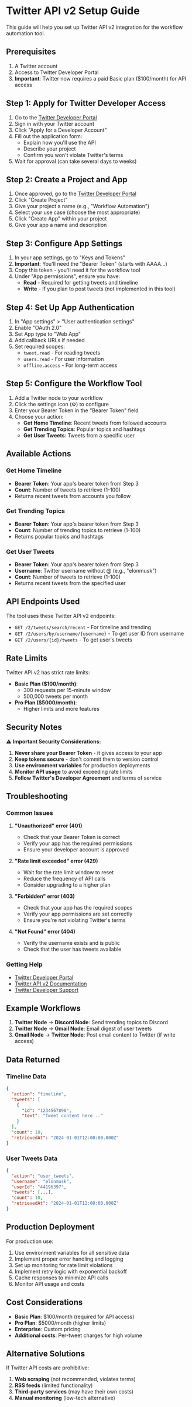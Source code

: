 # Twitter API v2 Setup Guide

This guide will help you set up Twitter API v2 integration for the workflow automation tool.

## Prerequisites

1. A Twitter account
2. Access to Twitter Developer Portal
3. **Important**: Twitter now requires a paid Basic plan ($100/month) for API access

## Step 1: Apply for Twitter Developer Access

1. Go to the [Twitter Developer Portal](https://developer.twitter.com/)
2. Sign in with your Twitter account
3. Click "Apply for a Developer Account"
4. Fill out the application form:
   - Explain how you'll use the API
   - Describe your project
   - Confirm you won't violate Twitter's terms
5. Wait for approval (can take several days to weeks)

## Step 2: Create a Project and App


1. Once approved, go to the [Twitter Developer Portal](https://developer.twitter.com/en/portal/dashboard)
2. Click "Create Project"
3. Give your project a name (e.g., "Workflow Automation")
4. Select your use case (choose the most appropriate)
5. Click "Create App" within your project
6. Give your app a name and description

## Step 3: Configure App Settings

1. In your app settings, go to "Keys and Tokens"
2. **Important**: You'll need the "Bearer Token" (starts with AAAA...)
3. Copy this token - you'll need it for the workflow tool
4. Under "App permissions", ensure you have:
   - **Read** - Required for getting tweets and timeline
   - **Write** - If you plan to post tweets (not implemented in this tool)

## Step 4: Set Up App Authentication

1. In "App settings" > "User authentication settings"
2. Enable "OAuth 2.0"
3. Set App type to "Web App"
4. Add callback URLs if needed
5. Set required scopes:
   - `tweet.read` - For reading tweets
   - `users.read` - For user information
   - `offline.access` - For long-term access

## Step 5: Configure the Workflow Tool

1. Add a Twitter node to your workflow
2. Click the settings icon (⚙️) to configure
3. Enter your Bearer Token in the "Bearer Token" field
4. Choose your action:
   - **Get Home Timeline**: Recent tweets from followed accounts
   - **Get Trending Topics**: Popular topics and hashtags
   - **Get User Tweets**: Tweets from a specific user

## Available Actions

### Get Home Timeline
- **Bearer Token**: Your app's bearer token from Step 3
- **Count**: Number of tweets to retrieve (1-100)
- Returns recent tweets from accounts you follow

### Get Trending Topics
- **Bearer Token**: Your app's bearer token from Step 3
- **Count**: Number of trending topics to retrieve (1-100)
- Returns popular topics and hashtags

### Get User Tweets
- **Bearer Token**: Your app's bearer token from Step 3
- **Username**: Twitter username without @ (e.g., "elonmusk")
- **Count**: Number of tweets to retrieve (1-100)
- Returns recent tweets from the specified user

## API Endpoints Used

The tool uses these Twitter API v2 endpoints:
- `GET /2/tweets/search/recent` - For timeline and trending
- `GET /2/users/by/username/{username}` - To get user ID from username
- `GET /2/users/{id}/tweets` - To get user's tweets

## Rate Limits

Twitter API v2 has strict rate limits:
- **Basic Plan ($100/month)**:
  - 300 requests per 15-minute window
  - 500,000 tweets per month
- **Pro Plan ($5000/month)**:
  - Higher limits and more features

## Security Notes

⚠️ **Important Security Considerations:**

1. **Never share your Bearer Token** - it gives access to your app
2. **Keep tokens secure** - don't commit them to version control
3. **Use environment variables** for production deployments
4. **Monitor API usage** to avoid exceeding rate limits
5. **Follow Twitter's Developer Agreement** and terms of service

## Troubleshooting

### Common Issues

1. **"Unauthorized" error (401)**
   - Check that your Bearer Token is correct
   - Verify your app has the required permissions
   - Ensure your developer account is approved

2. **"Rate limit exceeded" error (429)**
   - Wait for the rate limit window to reset
   - Reduce the frequency of API calls
   - Consider upgrading to a higher plan

3. **"Forbidden" error (403)**
   - Check that your app has the required scopes
   - Verify your app permissions are set correctly
   - Ensure you're not violating Twitter's terms

4. **"Not Found" error (404)**
   - Verify the username exists and is public
   - Check that the user has tweets available

### Getting Help

- [Twitter Developer Portal](https://developer.twitter.com/)
- [Twitter API v2 Documentation](https://developer.twitter.com/en/docs/twitter-api)
- [Twitter Developer Support](https://developer.twitter.com/en/support)

## Example Workflows

1. **Twitter Node** → **Discord Node**: Send trending topics to Discord
2. **Twitter Node** → **Gmail Node**: Email digest of user tweets
3. **Gmail Node** → **Twitter Node**: Post email content to Twitter (if write access)

## Data Returned

### Timeline Data
```json
{
  "action": "timeline",
  "tweets": [
    {
      "id": "1234567890",
      "text": "Tweet content here..."
    }
  ],
  "count": 10,
  "retrievedAt": "2024-01-01T12:00:00.000Z"
}
```

### User Tweets Data
```json
{
  "action": "user_tweets",
  "username": "elonmusk",
  "userId": "44196397",
  "tweets": [...],
  "count": 10,
  "retrievedAt": "2024-01-01T12:00:00.000Z"
}
```

## Production Deployment

For production use:
1. Use environment variables for all sensitive data
2. Implement proper error handling and logging
3. Set up monitoring for rate limit violations
4. Implement retry logic with exponential backoff
5. Cache responses to minimize API calls
6. Monitor API usage and costs

## Cost Considerations

- **Basic Plan**: $100/month (required for API access)
- **Pro Plan**: $5000/month (higher limits)
- **Enterprise**: Custom pricing
- **Additional costs**: Per-tweet charges for high volume

## Alternative Solutions

If Twitter API costs are prohibitive:
1. **Web scraping** (not recommended, violates terms)
2. **RSS feeds** (limited functionality)
3. **Third-party services** (may have their own costs)
4. **Manual monitoring** (low-tech alternative)
